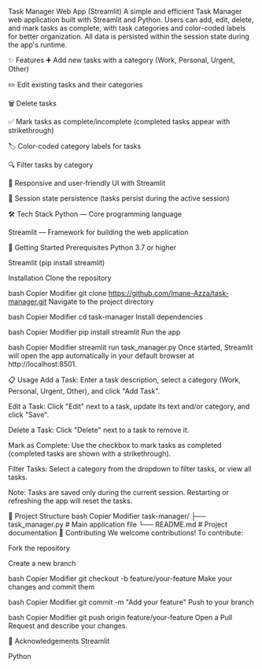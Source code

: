 Task Manager Web App (Streamlit)
A simple and efficient Task Manager web application built with Streamlit and Python.
Users can add, edit, delete, and mark tasks as complete, with task categories and color-coded labels for better organization.
All data is persisted within the session state during the app's runtime.

✨ Features
➕ Add new tasks with a category (Work, Personal, Urgent, Other)

✏️ Edit existing tasks and their categories

🗑️ Delete tasks

✅ Mark tasks as complete/incomplete (completed tasks appear with strikethrough)

🏷️ Color-coded category labels for tasks

🔍 Filter tasks by category

📱 Responsive and user-friendly UI with Streamlit

💾 Session state persistence (tasks persist during the active session)

🛠 Tech Stack
Python — Core programming language

Streamlit — Framework for building the web application

🚀 Getting Started
Prerequisites
Python 3.7 or higher

Streamlit (pip install streamlit)

Installation
Clone the repository

bash
Copier
Modifier
git clone https://github.com/Imane-Azza/task-manager.git
Navigate to the project directory

bash
Copier
Modifier
cd task-manager
Install dependencies

bash
Copier
Modifier
pip install streamlit
Run the app

bash
Copier
Modifier
streamlit run task_manager.py
Once started, Streamlit will open the app automatically in your default browser at http://localhost:8501.

📋 Usage
Add a Task: Enter a task description, select a category (Work, Personal, Urgent, Other), and click "Add Task".

Edit a Task: Click "Edit" next to a task, update its text and/or category, and click "Save".

Delete a Task: Click "Delete" next to a task to remove it.

Mark as Complete: Use the checkbox to mark tasks as completed (completed tasks are shown with a strikethrough).

Filter Tasks: Select a category from the dropdown to filter tasks, or view all tasks.

Note:
Tasks are saved only during the current session. Restarting or refreshing the app will reset the tasks.

📁 Project Structure
bash
Copier
Modifier
task-manager/
├── task_manager.py  # Main application file
└── README.md        # Project documentation
🤝 Contributing
We welcome contributions! To contribute:

Fork the repository

Create a new branch

bash
Copier
Modifier
git checkout -b feature/your-feature
Make your changes and commit them

bash
Copier
Modifier
git commit -m "Add your feature"
Push to your branch

bash
Copier
Modifier
git push origin feature/your-feature
Open a Pull Request and describe your changes.


🙏 Acknowledgements
Streamlit

Python